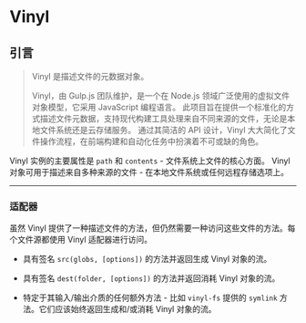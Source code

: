 # Vinyl

## 引言

> Vinyl 是描述文件的元数据对象。
>
> Vinyl，由 Gulp.js 团队维护，是一个在 Node.js 领域广泛使用的虚拟文件对象模型，它采用 JavaScript 编程语言。
> 此项目旨在提供一个标准化的方式描述文件元数据，支持现代构建工具处理来自不同来源的文件，无论是本地文件系统还是云存储服务。
> 通过其简洁的 API 设计，Vinyl 大大简化了文件操作流程，在前端构建和自动化任务中扮演着不可或缺的角色。

Vinyl 实例的主要属性是 `path` 和 `contents` - 文件系统上文件的核心方面。
Vinyl 对象可用于描述来自多种来源的文件 - 在本地文件系统或任何远程存储选项上。

---

### 适配器

虽然 Vinyl 提供了一种描述文件的方法，但仍然需要一种访问这些文件的方法。每个文件源都使用 Vinyl 适配器进行访问。

- 具有签名 `src(globs, [options])` 的方法并返回生成 Vinyl 对象的流。

- 具有签名 `dest(folder, [options])` 的方法并返回消耗 Vinyl 对象的流。

- 特定于其输入/输出介质的任何额外方法 - 比如 `vinyl-fs` 提供的 `symlink` 方法。它们应该始终返回生成和/或消耗 Vinyl 对象的流。
